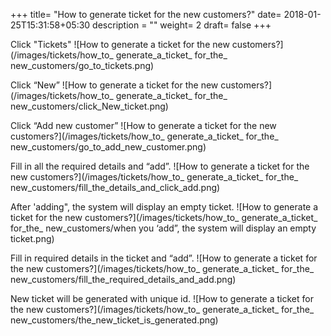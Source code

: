 +++
title= "How to generate ticket for the new customers?"
date= 2018-01-25T15:31:58+05:30
description = ""
weight= 2
draft= false
+++


Click "Tickets"
![How to generate a ticket for the new customers?](/images/tickets/how_to_ generate_a_ticket_ for_the_ new_customers/go_to_tickets.png)

Click “New”
![How to generate a ticket for the new customers?](/images/tickets/how_to_ generate_a_ticket_ for_the_ new_customers/click_New_ticket.png)

Click “Add new customer”
![How to generate a ticket for the new customers?](/images/tickets/how_to_ generate_a_ticket_ for_the_ new_customers/go_to_add_new_customer.png)

Fill in all the required details and “add”.
![How to generate a ticket for the new customers?](/images/tickets/how_to_ generate_a_ticket_ for_the_ new_customers/fill_the_details_and_click_add.png)

After 'adding", the system will display an empty ticket. 
![How to generate a ticket for the new customers?](/images/tickets/how_to_ generate_a_ticket_ for_the_ new_customers/when you ‘add”, the system will display an empty ticket.png)

Fill in required details in the ticket and “add”. 
![How to generate a ticket for the new customers?](/images/tickets/how_to_ generate_a_ticket_ for_the_ new_customers/fill_the_required_details_and_add.png)

New ticket will be generated with unique id.
![How to generate a ticket for the new customers?](/images/tickets/how_to_ generate_a_ticket_ for_the_ new_customers/the_new_ticket_is_generated.png)
